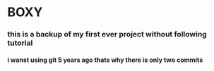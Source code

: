 # BOXY
### this is a backup of my first ever project without following tutorial
#### i wanst using git 5 years ago thats why there is only two commits